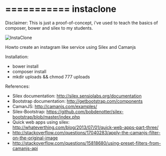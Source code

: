 

===========
instaclone
===========

Disclaimer: 
This is just a proof-of-concept, i've used to teach the basics of composer, bower and silex to my students.

![InstaClone](https://raw.github.com/paolomainardi/instaclone/master/screenshots/alpha1.png)

Howto create an instagram like service using Silex and Camanjs

Installation:

* bower install
* composer install
* mkdir uploads && chmod 777 uploads

References:

* Silex documentation: http://silex.sensiolabs.org/documentation
* Bootstrap documentation: http://getbootstrap.com/components
* CamanJS: http://camanjs.com/examples/
* Silex-Bootstrap: https://github.com/bobdenotter/silex-bootstrap/blob/master/index.php
* Quick web apps using silex: http://whateverthing.com/blog/2013/07/01/quick-web-apps-part-three/
* http://stackoverflow.com/questions/17040283/apply-the-camanjs-filter-on-the-original-image
* http://stackoverflow.com/questions/15818680/using-preset-filters-from-camanjs-api

